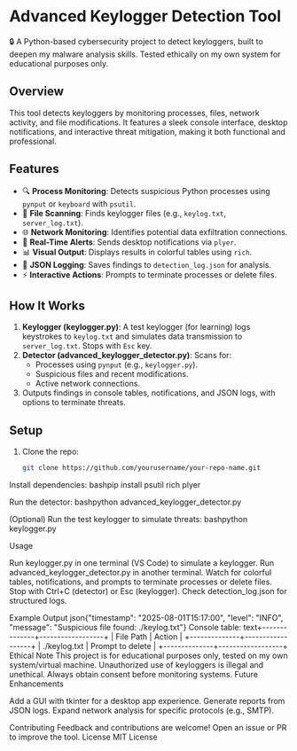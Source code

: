 # Advanced Keylogger Detection Tool

🔒 A Python-based cybersecurity project to detect keyloggers, built to deepen my malware analysis skills. Tested ethically on my own system for educational purposes only.

## Overview
This tool detects keyloggers by monitoring processes, files, network activity, and file modifications. It features a sleek console interface, desktop notifications, and interactive threat mitigation, making it both functional and professional.

## Features
- 🔍 **Process Monitoring**: Detects suspicious Python processes using `pynput` or `keyboard` with `psutil`.
- 📂 **File Scanning**: Finds keylogger files (e.g., `keylog.txt`, `server_log.txt`).
- 🌐 **Network Monitoring**: Identifies potential data exfiltration connections.
- 🔔 **Real-Time Alerts**: Sends desktop notifications via `plyer`.
- 📊 **Visual Output**: Displays results in colorful tables using `rich`.
- 📜 **JSON Logging**: Saves findings to `detection_log.json` for analysis.
- ⚡ **Interactive Actions**: Prompts to terminate processes or delete files.

## How It Works
1. **Keylogger (keylogger.py)**: A test keylogger (for learning) logs keystrokes to `keylog.txt` and simulates data transmission to `server_log.txt`. Stops with `Esc` key.
2. **Detector (advanced_keylogger_detector.py)**: Scans for:
   - Processes using `pynput` (e.g., `keylogger.py`).
   - Suspicious files and recent modifications.
   - Active network connections.
3. Outputs findings in console tables, notifications, and JSON logs, with options to terminate threats.

## Setup
1. Clone the repo:
   ```bash
   git clone https://github.com/yourusername/your-repo-name.git

Install dependencies:
bashpip install psutil rich plyer

Run the detector:
bashpython advanced_keylogger_detector.py

(Optional) Run the test keylogger to simulate threats:
bashpython keylogger.py


Usage

Run keylogger.py in one terminal (VS Code) to simulate a keylogger.
Run advanced_keylogger_detector.py in another terminal.
Watch for colorful tables, notifications, and prompts to terminate processes or delete files.
Stop with Ctrl+C (detector) or Esc (keylogger).
Check detection_log.json for structured logs.

Example Output
json{"timestamp": "2025-08-01T15:17:00", "level": "INFO", "message": "Suspicious file found: ./keylog.txt"}
Console table:
text+--------------+------------------+
| File Path    | Action           |
+--------------+------------------+
| ./keylog.txt | Prompt to delete |
+--------------+------------------+
Ethical Note
This project is for educational purposes only, tested on my own system/virtual machine. Unauthorized use of keyloggers is illegal and unethical. Always obtain consent before monitoring systems.
Future Enhancements

Add a GUI with tkinter for a desktop app experience.
Generate reports from JSON logs.
Expand network analysis for specific protocols (e.g., SMTP).

Contributing
Feedback and contributions are welcome! Open an issue or PR to improve the tool.
License
MIT License
